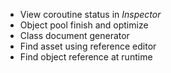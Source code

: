 * View coroutine status in *Inspector*
* Object pool finish and optimize
* Class document generator 
* Find asset using reference editor
* Find object reference at runtime